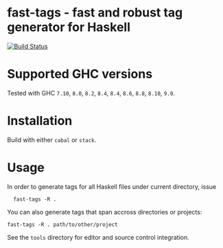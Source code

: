 # fast-tags - fast and robust tag generator for Haskell #

[![Build Status](https://github.com/elaforge/fast-tags/workflows/ci/badge.svg)](https://github.com/elaforge/fast-tags/actions?query=workflow%3Aci)

# Supported GHC versions #

Tested with GHC `7.10`, `8.0`, `8.2`, `8.4`, `8.4`, `8.6`, `8.8`, `8.10`, `9.0`.

# Installation #

Build with either `cabal` or `stack`.

# Usage #

In order to generate tags for all Haskell files under current directory, issue

```
  fast-tags -R .
```

You can also generate tags that span accross directories or projects:
```
fast-tags -R . path/to/other/project
```

See the `tools` directory for editor and source control integration.

[badge-travis]: https://travis-ci.org/elaforge/fast-tags.svg?branch=master
